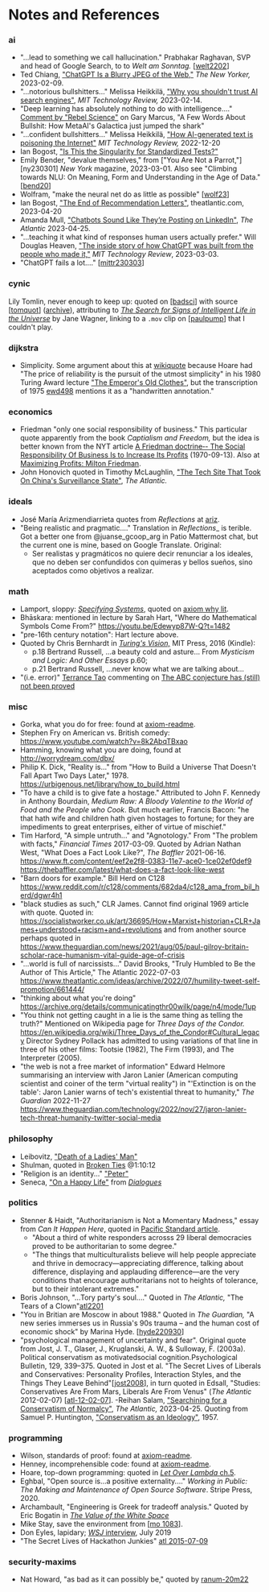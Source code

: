 Notes and References
====================

### ai

- "...lead to something we call hallucination." Prabhakar Raghavan, SVP and
  head of Google Search, to to _Welt am Sonntag._ [[welt2202]]
- Ted Chiang, ["ChatGPT Is a Blurry JPEG of the Web,"][ny230209] _The New
  Yorker,_ 2023-02-09.
- "...notorious bullshitters..." Melissa Heikkilä, ["Why you shouldn't
  trust AI search engines"][mittr230214], _MIT Technology Review,_ 2023-02-14.
- "Deep learning has absolutely nothing to do with intelligence...."
  [Comment by "Rebel Science"][10518757] on Gary Marcus, "A Few Words About
  Bullshit: How MetaAI's Galactica just jumped the shark"
- "...confident bullshitters..." Melissa Heikkilä, ["How AI-generated text is
  poisoning the Internet"][mtr221220] _MIT Technology Review,_ 2022-12-20
- Ian Bogost, ["Is This the Singularity for Standardized Tests?"][bog230321]
- Emily Bender, "devalue themselves," from ["You Are Not a Parrot,"][ny230301]
  _New York_ magazine, 2023-03-01. Also see "Climbing towards NLU: On
  Meaning, Form and Understanding in the Age of Data." [[bend20]]
- Wolfram, "make the neural net do as little as possible" [[wolf23]]
- Ian Bogost, ["The End of Recommendation Letters"][atl2304a],
  theatlantic.com, 2023-04-20
- Amanda Mull, ["Chatbots Sound Like They’re Posting on LinkedIn"][mull2304],
  _The Atlantic_ 2023-04-25.
- "...teaching it what kind of responses human users actually prefer."
  Will Douglas Heaven, ["The inside story of how ChatGPT was built from the
  people who made it,"][mittr230303] _MIT Technology Review_, 2023-03-03.
- "ChatGPT fails a lot...." [[mittr230303]]

[welt2202]: https://www.entrepreneur.com/business-news/google-exec-warns-of-ai-chatbot-hallucinations/444842
[ny230209]: https://www.newyorker.com/tech/annals-of-technology/chatgpt-is-a-blurry-jpeg-of-the-web
[mittr230214]: https://www.technologyreview.com/2023/02/14/1068498/why-you-shouldnt-trust-ai-search-engines/
[10518757]: https://garymarcus.substack.com/p/a-few-words-about-bullshit/comment/10518757
[mtr221220]: https://www.technologyreview.com/2022/12/20/1065667/how-ai-generated-text-is-poisoning-the-internet/
[bog230321]: https://www.theatlantic.com/technology/archive/2023/03/open-ai-gpt4-standardized-tests-sat-ap-exams/673458/
[ny230209]: https://nymag.com/intelligencer/article/ai-artificial-intelligence-chatbots-emily-m-bender.html
[bend20]: https://aclanthology.org/2020.acl-main.463.pdf
[wolf23]: https://writings.stephenwolfram.com/2023/02/what-is-chatgpt-doing-and-why-does-it-work/
[atl2304a]: https://www.theatlantic.com/technology/archive/2023/04/chatgpt-ai-college-professors/673796/
[mull2304]: https://www.theatlantic.com/technology/archive/2023/04/ai-chatbots-llm-text-generator-information-credibility/673841/
[mittr230303]: https://www.technologyreview.com/2023/03/03/1069311/inside-story-oral-history-how-chatgpt-built-openai/

### cynic

Lily Tomlin, never enough to keep up: quoted on [[badsci]] with source
[[tomquot]] \([archive][tomquotwb]), attributing to [_The Search for Signs
of Intelligent Life in the Universe_][tomsear] by Jane Wagner, linking to a
`.mov` clip on [[paulpump]] that I couldn't play.

[badsci]: https://personal.ems.psu.edu/~fraser/BadScience.html>,
[tomquot]: http://www.lilytomlin.com/lily/quotes.htm
[tomquotwb]: https://web.archive.org/web/20120306163127/http://www.lilytomlin.com/lily/quotes.htm
[tomsear]: https://en.wikipedia.org/wiki/The_Search_for_Signs_of_Intelligent_Life_in_the_Universe
[paulpump]: https://web.archive.org/web/20120107091143/http://www.lilytomlin.com/char/paul/paulpump.htm

### dijkstra

- Simplicity. Some argument about this at [wikiquote][wq dijkstra] because
  Hoare had "The price of reliability is the pursuit of the utmost
  simplicity" in his 1980 Turing Award lecture ["The Emperor's Old
  Clothes"][hoare80], but the transcription of 1975 [ewd498] mentions it as
  a "handwritten annotation."

[wq dijkstra]: https://en.wikiquote.org/wiki/Talk:Edsger_W._Dijkstra#Simplicity_is_prerequisite_for_reliability
[hoare80]: http://lambda.cs.yale.edu/cs422/doc/hoare.pdf
[ewd498]: http://www.cs.virginia.edu/~evans/cs655/readings/ewd498.html

### economics

- Friedman "only one social responsibility of business." This particular
  quote apparently from the book _Captialism and Freedom,_ but the idea is
  better known from the NYT article [A Friedman doctrine‐- The Social
  Responsibility Of Business Is to Increase Its Profits][nyt70]
  (1970-09-13). Also at [Maximizing Profits: Milton Friedman][19974].
- John Honovich quoted in Timothy McLaughlin, ["The Tech Site That Took On
  China's Surveillance State"][atl2209a], _The Atlantic._

[nyt70]: https://www.nytimes.com/1970/09/13/archives/a-friedman-doctrine-the-social-responsibility-of-business-is-to.html
[19974]: https://www.opentextbooks.org.hk/ditatopic/19974
[atl2209a]: https://www.theatlantic.com/international/archive/2022/09/ipvm-journalism-research-chinese-surveillance-technology/671593/

### ideals

- José María Arizmendiarrieta quotes from _Reflections_ at [ariz].
- "Being realistic and pragmatic...." Translation in _Reflections__ is terible.
  Got a better one from @juanse_gcoop_arg in Patio Mattermost chat, but the
  current one is mine, based on Google Translate. Original:
  - Ser realistas y pragmáticos no quiere decir renunciar a los ideales, que no
    deben ser confundidos con quimeras y bellos sueños, sino aceptados como
    objetivos a realizar.

[ariz]: http://www.laputaproject.com/images/uploaded/20160626/6360250877190692844348445.pdf
[pens]: https://arizmendiarrieta.org/wp-content/uploads/2017/09/pensamientos.pdf

### math

- Lamport, sloppy: [_Specifying Systems_], quoted on [axiom why lit].
- Bhāskara: mentioned in lecture by Sarah Hart, "Where do Mathematical
  Symbols Come From?" <https://youtu.be/Edewyp87W-Q?t=1482>
- "pre-16th century notation": Hart lecture above.
- Quoted by Chris Bernhardt in [_Turing's Vision,_] MIT Press, 2016 (Kindle):
  - p.18 Bertrand Russell, …a beauty cold and asture… From _Mysticism and
    Logic: And Other Essays_ p.60;
  - p.21 Bertrand Russell, …never know what we are talking about…
- "(i.e. error)" [Terrance Tao][tao] commenting on [The ABC conjecture has
  (still) not been proved][abc-conj]

[_Specifying Systems_]: https://www.microsoft.com/en-us/research/publication/specifying-systems-the-tla-language-and-tools-for-hardware-and-software-engineers/?from=http%3A%2F%2Fresearch.microsoft.com%2Fen-us%2Fum%2Fpeople%2Flamport%2Ftla%2Fbook-02-08-08.pdf
[axiom why lit]: http://axiom-developer.org/axiom-website/documentation.html
[_Turing's Vision,_]: https://mitpress.mit.edu/books/turings-vision
[abc-conj]: https://www.galoisrepresentations.com/2017/12/17/the-abc-conjecture-has-still-not-been-proved/
[tao]: https://www.math.ucla.edu/~tao/

### misc

- Gorka, what you do for free: found at [axiom-readme].
- Stephen Fry on American vs. British comedy:
  <https://www.youtube.com/watch?v=8k2AbqTBxao>
- Hamming, knowing what you are doing, found at <http://worrydream.com/dbx/>
- Philip K. Dick, "Reality is..." from "How to Build a Universe That
  Doesn't Fall Apart Two Days Later," 1978.
  <https://urbigenous.net/library/how_to_build.html>
- "To have a child is to give fate a hostage." Attributed to John F.
  Kennedy in Anthony Bourdain, _Medium Raw: A Bloody Valentine to the World
  of Food and the People who Cook_. But much earlier, Francis Bacon: "he
  that hath wife and children hath given hostages to fortune; for they are
  impediments to great enterprises, either of virtue of mischief."
- Tim Harford, "A simple untruth..." and "Agnotology." From "The problem
  with facts," _Financial Times_ 2017-03-09. Quoted by Adrian Nathan West,
  "What Does a Fact Look Like?", _The Baffler_ 2021-06-16.
  <https://www.ft.com/content/eef2e2f8-0383-11e7-ace0-1ce02ef0def9>
  <https://thebaffler.com/latest/what-does-a-fact-look-like-west>
- "Barn doors for example." Bill Herd on C128
  <https://www.reddit.com/r/c128/comments/682da4/c128_ama_from_bil_herd/dgwr4h1>
- "black studies as such," CLR James. Cannot find original 1969 article
  with quote. Quoted in:
  <https://socialistworker.co.uk/art/36695/How+Marxist+historian+CLR+James+understood+racism+and+revolutions>
  and from another source perhaps quoted in
  <https://www.theguardian.com/news/2021/aug/05/paul-gilroy-britain-scholar-race-humanism-vital-guide-age-of-crisis>
- "...world is full of narcissists..." David Brooks, "Truly Humbled to Be
  the Author of This Article," The Atlantic 2022-07-03
  <https://www.theatlantic.com/ideas/archive/2022/07/humility-tweet-self-promotion/661444/>
- "thinking about what you're doing"
  <https://archive.org/details/communicatingthr00wilk/page/n4/mode/1up>
- "You think not getting caught in a lie is the same thing as telling the
  truth?" Mentioned on Wikipedia page for _Three Days of the Condor._
  <https://en.wikipedia.org/wiki/Three_Days_of_the_Condor#Cultural_legacy>
  Director Sydney Pollack has admitted to using variations of that line in
  three of his other films: Tootsie (1982), The Firm (1993), and The
  Interpreter (2005).
- "the web is not a free market of information" Edward Helmore summarising
  an interview with Jaron Lanier (American computing scientist and coiner of
  the term "virtual reality") in "'Extinction is on the table': Jaron Lanier
  warns of tech's existential threat to humanity," _The Guardian_ 2022-11-27
  <https://www.theguardian.com/technology/2022/nov/27/jaron-lanier-tech-threat-humanity-twitter-social-media>

### philosophy

- Leibovitz, ["Death of a Ladies' Man"][dlm]
- Shulman, quoted in [Broken Ties] @1:10:12
- "Religion is an identity..." ["Peter"][guard220901]
- Seneca, ["On a Happy Life"][sen-hap] from [_Dialogues_][sen-dia]

[dlm]: https://www.tabletmag.com/sections/arts-letters/articles/phil-spector-leonard-cohen-liel-leibovitz
[Broken Ties]: https://youtu.be/5qmQs2LbnaE?t=4212
[guard220901]: https://www.theguardian.com/lifeandstyle/2022/sep/01/dining-across-the-divide-got-home-googled-bromance
[sen-hap]: https://standardebooks.org/ebooks/seneca/dialogues/aubrey-stewart/text/on-a-happy-life
[sen-dia]: https://standardebooks.org/ebooks/seneca/dialogues/aubrey-stewart

### politics

- Stenner & Haidt, "Authoritarianism is Not a Momentary Madness," essay
  from _Can It Happen Here_, quoted in [Pacific Standard article][stenner].
  - "About a third of white responders acrosss 29 liberal democracies
    proved to be authoritarian to some degree."
  - "The things that multiculturalists believe will help people appreciate
    and thrive in democracy—appreciating difference, talking about
    difference, displaying and applauding difference—are the very
    conditions that encourage authoritarians not to heights of tolerance,
    but to their intolerant extremes."
- Boris Johnson, "...Tory party's soul...." Quoted in _The Atlantic,_ "The
  Tears of a Clown"[atl2201]
- "You in Britian are Moscow in about 1988." Quoted in _The Guardian,_ "A
  new series immerses us in Russia's 90s trauma – and the human cost of
  economic shock" by Marina Hyde. [[hyde220930]]
- "psychological management of uncertainty and fear". Original quote from
  Jost, J. T., Glaser, J., Kruglanski, A. W., & Sulloway, F. (2003a).
  Political conservatism as motivatedsocial cognition.Psychological
  Bulletin, 129, 339–375. Quoted in Jost et al. "The Secret Lives of
  Liberals and Conservatives: Personality Profiles, Interaction Styles, and
  the Things They Leave Behind"[[jost2008]], in turn quoted in Edsall,
  "Studies: Conservatives Are From Mars, Liberals Are From Venus" (_The
  Atlantic_ 2012-02-07) [[atl-12-02-07]].
-Reihan Salam, ["Searchining for a Conservatism of Normalcy"][sala2304],
  _The Atlantic,_ 2023-04-25. Quoting from Samuel P. Huntington,
  ["Conservatism as an Ideology"][hunt57], 1957.

[stenner]: https://psmag.com/news/authoritarianism-the-terrifying-trait-that-trump-triggers
[atl2201]: https://www.theatlantic.com/international/archive/2022/01/boris-johnson-party-pressure/621325/
[hyde220930]: https://www.theguardian.com/commentisfree/2022/sep/30/new-series-russia-90s-adam-curtis-bbc-films-traumazone
[jost2008]: https://onlinelibrary.wiley.com/doi/10.1111/j.1467-9221.2008.00668.x
[atl-12-02-07]: https://www.theatlantic.com/politics/archive/2012/02/studies-conservatives-are-from-mars-liberals-are-from-venus/252416/#21
[sala2304]: https://www.theatlantic.com/ideas/archive/2023/04/trump-desantis-samuel-huntington-conservative-ideology/673839/
[hunt57]: https://www.jstor.org/stable/1952202

### programming

- Wilson, standards of proof: found at [axiom-readme].
- Henney, incomprehensible code: found at [axiom-readme].
- Hoare, top-down programming: quoted in [_Let Over Lambda_ ch.5].
- Eghbal, "Open source is...a positive externality...." _Working in Public:
  The Making and Maintenance of Open Source Software_. Stripe Press, 2020.
- Archambault, "Engineering is Greek for tradeoff analysis."
  Quoted by Eric Bogatin in [_The Value of the White Space_][bogatin20]
- Mike Stay, save the environment from [[mo 1083]].
- Don Eyles, lapidary; [_WSJ_ interview][wsj19], July 2019
- "The Secret Lives of Hackathon Junkies" [atl 2015-07-09]

[_Let Over Lambda_ ch.5]: https://letoverlambda.com/index.cl/guest/chap5.html
[axiom-readme]: https://github.com/daly/axiom
[bogatin20]: https://www.altium.com/live-conference/altiumlive-2018-annual-pcb-design-summit/sessions/value-white-space
[mo 1083]: https://web.archive.org/web/20190430085721/https://mathoverflow.net/questions/1083/do-good-math-jokes-exist
[wsj19]: https://youtu.be/z4cn93H6sM0
[atl 2015-07-09]: https://www.theatlantic.com/technology/archive/2015/07/the-secret-lives-of-hackathon-junkies/397895/


### security-maxims

- Nat Howard, "as bad as it can possibly be," quoted by [ranum-20m22]

[ranum-20m22]: https://freethoughtblogs.com/stderr/2020/12/22/more-about-the-solarwinds-breach/
